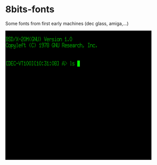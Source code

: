 # 8bits-fonts
Some fonts from first early machines (dec glass, amiga,...)


![](https://raw.githubusercontent.com/spartrekus/8bits-fonts/master/fonts.png)


